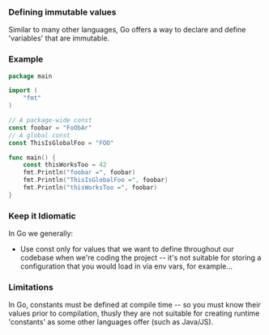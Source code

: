 ### Defining immutable values

Similar to many other languages, Go offers a way to declare and define 'variables' that are immutable.

### Example

```go
package main

import (
    "fmt"
)

// A package-wide const
const foobar = "FoObAr"
// A global const
const ThisIsGlobalFoo = "FOO"

func main() {
    const thisWorksToo = 42
    fmt.Println("foobar =", foobar)
    fmt.Println("ThisIsGlobalFoo =", foobar)
    fmt.Println("thisWorksToo =", foobar)
}

```

### Keep it Idiomatic

In Go we generally:

* Use const only for values that we want to define throughout our codebase when we're coding the project -- it's not suitable for storing a configuration that you would load in via env vars, for example...

### Limitations

In Go, constants must be defined at compile time -- so you must know their values prior to compilation, thusly they are not suitable for creating runtime 'constants' as some other languages offer (such as Java/JS).
